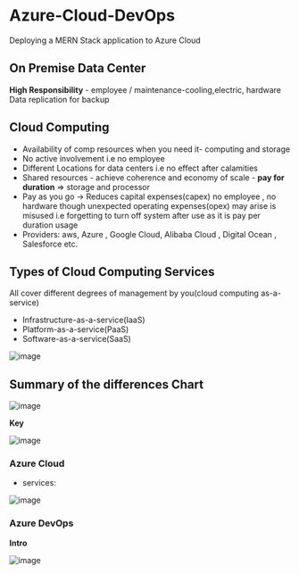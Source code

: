 # Azure-Cloud-DevOps
Deploying a MERN Stack application to Azure Cloud

## On Premise Data Center
**High Responsibility** - employee / maintenance-cooling,electric, hardware
Data replication for backup

## Cloud Computing

- Availability of comp resources when you need it- computing and storage
- No active involvement i.e no employee
- Different Locations for data centers i.e no effect after calamities
- Shared resources - achieve coherence and economy of scale - **pay for duration** => storage and processor 
- Pay as you go -> Reduces capital expenses(capex) no employee , no hardware though unexpected operating expenses(opex) may  arise is misused i.e forgetting to turn off system after use as it is pay per duration usage
- Providers: aws, Azure , Google Cloud, Alibaba Cloud , Digital Ocean , Salesforce etc.

## Types of Cloud Computing Services
All cover different degrees of management by you(cloud computing as-a-service)
- Infrastructure-as-a-service(IaaS)
- Platform-as-a-service(PaaS)
- Software-as-a-service(SaaS)

![image](https://user-images.githubusercontent.com/39994438/156827974-408f662b-3b3f-481b-87c0-d6a7ed2772f5.png)

## Summary of the differences Chart

![image](https://user-images.githubusercontent.com/39994438/156828316-681a3250-e392-4716-869a-5b233fa68b77.png)

**Key**

![image](https://user-images.githubusercontent.com/39994438/156828760-c6317d0a-1341-4ac6-a9c4-ab00d349ef40.png)
### Azure Cloud
- services:

![image](https://user-images.githubusercontent.com/39994438/156829270-44956b92-2431-4155-811f-8e69193cdaf4.png)

### Azure DevOps

**Intro**

![image](https://user-images.githubusercontent.com/39994438/156850800-ba706edc-19ab-4240-88c8-3f7ffac6e5c0.png)







